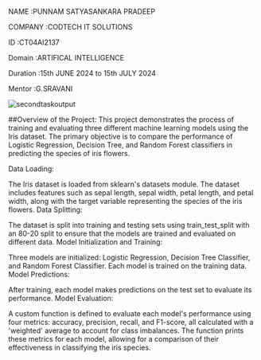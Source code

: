 NAME :PUNNAM SATYASANKARA PRADEEP

COMPANY :CODTECH IT SOLUTIONS

ID :CT04AI2137

Domain :ARTIFICAL INTELLIGENCE

Duration :15th JUNE 2024 to 15th JULY 2024

Mentor :G.SRAVANI

![secondtaskoutput](https://github.com/Pradeep-punnam/CODTECH-task2/assets/173257708/0deec49d-dcf8-4b7f-a89a-053401496c09)


##Overview of the Project: This project demonstrates the process of training and evaluating three different machine learning models using the Iris dataset. The primary objective is to compare the performance of Logistic Regression, Decision Tree, and Random Forest classifiers in predicting the species of iris flowers.

Data Loading:

The Iris dataset is loaded from sklearn's datasets module. The dataset includes features such as sepal length, sepal width, petal length, and petal width, along with the target variable representing the species of the iris flowers. Data Splitting:

The dataset is split into training and testing sets using train_test_split with an 80-20 split to ensure that the models are trained and evaluated on different data. Model Initialization and Training:

Three models are initialized: Logistic Regression, Decision Tree Classifier, and Random Forest Classifier. Each model is trained on the training data. Model Predictions:

After training, each model makes predictions on the test set to evaluate its performance. Model Evaluation:

A custom function is defined to evaluate each model's performance using four metrics: accuracy, precision, recall, and F1-score, all calculated with a 'weighted' average to account for class imbalances. The function prints these metrics for each model, allowing for a comparison of their effectiveness in classifying the iris species.
